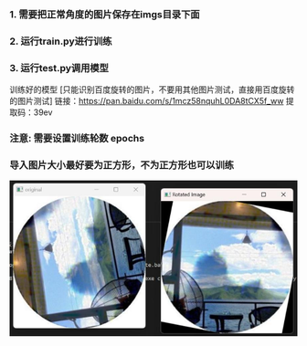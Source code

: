 ### 1. 需要把正常角度的图片保存在imgs目录下面
### 2. 运行train.py进行训练
### 3. 运行test.py调用模型

训练好的模型 [只能识别百度旋转的图片，不要用其他图片测试，直接用百度旋转的图片测试]
链接：https://pan.baidu.com/s/1mcz58nquhL0DA8tCX5f_ww 
提取码：39ev 


### 注意: 需要设置训练轮数  epochs
### 导入图片大小最好要为正方形，不为正方形也可以训练
 ![image](test.jpg)
